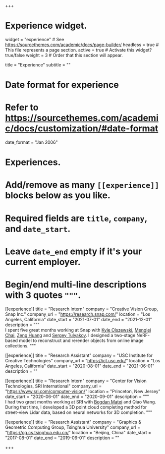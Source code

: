 +++
# Experience widget.
widget = "experience"  # See https://sourcethemes.com/academic/docs/page-builder/
headless = true  # This file represents a page section.
active = true  # Activate this widget? true/false
weight = 3  # Order that this section will appear.

title = "Experience"
subtitle = ""

# Date format for experience
#   Refer to https://sourcethemes.com/academic/docs/customization/#date-format
date_format = "Jan 2006"

# Experiences.
#   Add/remove as many `[[experience]]` blocks below as you like.
#   Required fields are `title`, `company`, and `date_start`.
#   Leave `date_end` empty if it's your current employer.
#   Begin/end multi-line descriptions with 3 quotes `"""`.

[[experience]]
  title = "Research Intern"
  company = "Creative Vision Group, Snap Inc."
  company_url = "https://research.snap.com/"
  location = "Los Angeles, California"
  date_start = "2021-07-01"
  date_end = "2021-12-01"
  description = """  
  I spent five great months working at Snap with <a href="https://kyleolsz.github.io/">Kyle Olszewski</a>, <a href="https://mlchai.com/">Menglei Chai</a>, <a href="https://zeng.science/">Zeng Huang</a> and <a href="http://www.stulyakov.com/">Sergey Tulyakov</a>. I designed a two-stage NeRF-based model to reconstruct and rerender objects from online image collections.
  """
  
[[experience]]
  title = "Research Assistant"
  company = "USC Institute for Creative Technologies"
  company_url = "https://ict.usc.edu/"
  location = "Los Angeles, California"
  date_start = "2020-08-01"
  date_end = "2021-06-01"
  description = ""

[[experience]]
  title = "Research Intern"
  company = "Center for Vision Technologies, SRI International"
  company_url = "https://www.sri.com/computer-vision/"
  location = "Princeton, New Jersey"
  date_start = "2020-06-01"
  date_end = "2020-09-01"
  description = """  
  I had two great months working at SRI with <a href="https://www.sri.com/bios/bogdan-matei/">Bogdan Matei</a> and Qiao Wang. During that time, I developed a 3D point cloud completing method for street-view Lidar data, based on neural networks for 3D completion.
  """

[[experience]]
  title = "Research Assistant"
  company = "Graphics & Geometric Computing Group, Tsinghua University"
  company_url = "https://cg.cs.tsinghua.edu.cn/"
  location = "Beijing, China"
  date_start = "2017-08-01"
  date_end = "2019-06-01"
  description = ""

+++
